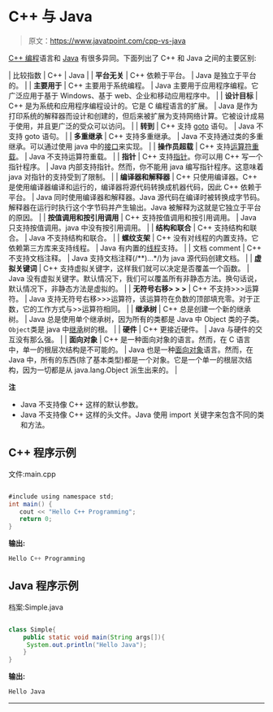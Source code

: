 # C++ 与 Java

> 原文：<https://www.javatpoint.com/cpp-vs-java>

[C++ 编程](cpp-tutorial)语言和 [Java](java-tutorial) 有很多异同。下面列出了 C++ 和 Java 之间的主要区别:

| 比较指数 | C++ | Java |
| **平台无关** | C++ 依赖于平台。 | Java 是独立于平台的。 |
| **主要用于** | C++ 主要用于系统编程。 | Java 主要用于应用程序编程。它广泛应用于基于 Windows、基于 web、企业和移动应用程序中。 |
| **设计目标** | C++ 是为系统和应用程序编程设计的。它是 C 编程语言的扩展。 | Java 是作为打印系统的解释器而设计和创建的，但后来被扩展为支持网络计算。它被设计成易于使用，并且更广泛的受众可以访问。 |
| **转到** | C++ 支持 [goto](cpp-goto-statement) 语句。 | Java 不支持 goto 语句。 |
| **多重继承** | C++ 支持多重继承。 | Java 不支持通过类的多重继承。可以通过使用 java 中的[接口](interface-in-java)来实现。 |
| **操作员超载** | C++ 支持[运算符重载](cpp-overloading)。 | Java 不支持运算符重载。 |
| **指针** | C++ 支持[指针](cpp-pointers)。你可以用 C++ 写一个指针程序。 | Java 内部支持指针。然而，你不能用 java 编写指针程序。这意味着 java 对指针的支持受到了限制。 |
| **编译器和解释器** | C++ 只使用编译器。C++ 是使用编译器编译和运行的，编译器将源代码转换成机器代码，因此 C++ 依赖于平台。 | Java 同时使用编译器和解释器。Java 源代码在编译时被转换成字节码。解释器在运行时执行这个字节码并产生输出。Java 被解释为这就是它独立于平台的原因。 |
| **按值调用和按引用调用** | C++ 支持按值调用和按引用调用。 | Java 只支持按值调用。java 中没有按引用调用。 |
| **结构和联合** | C++ 支持结构和联合。 | Java 不支持结构和联合。 |
| **螺纹支架** | C++ 没有对线程的内置支持。它依赖第三方库来支持线程。 | Java 有内置的[线程](multithreading-in-java)支持。 |
| 文档 comment | C++ 不支持文档注释。 | Java 支持文档注释(/**)...*/)为 java 源代码创建文档。 |
| **虚拟关键词** | C++ 支持虚拟关键字，这样我们就可以决定是否覆盖一个函数。 | Java 没有虚拟关键字。默认情况下，我们可以覆盖所有非静态方法。换句话说，默认情况下，非静态方法是虚拟的。 |
| **无符号右移> > >** | C++ 不支持>>>运算符。 | Java 支持无符号右移>>>运算符，该运算符在负数的顶部填充零。对于正数，它的工作方式与>>运算符相同。 |
| **继承树** | C++ 总是创建一个新的继承树。 | Java 总是使用单个继承树，因为所有的类都是 Java 中 Object 类的子类。`Object`类是 java 中[继承](inheritance-in-java)树的根。 |
| **硬件** | C++ 更接近硬件。 | Java 与硬件的交互没有那么强。 |
| **面向对象** | C++ 是一种面向对象的语言。然而，在 C 语言中，单一的根层次结构是不可能的。 | Java 也是一种[面向对象](java-oops-concepts)语言。然而，在 Java 中，所有的东西(除了基本类型)都是一个对象。它是一个单一的根层次结构，因为一切都是从 java.lang.Object 派生出来的。 |

**注**

*   Java 不支持像 C++ 这样的默认参数。
*   Java 不支持像 C++ 这样的头文件。Java 使用 import 关键字来包含不同的类和方法。

## C++ 程序示例

文件:main.cpp

```java

#include using namespace std;
int main() {
   cout << "Hello C++ Programming";
   return 0;
} 
```

**输出:**

```java
Hello C++ Programming

```

## Java 程序示例

档案:Simple.java

```java

class Simple{
    public static void main(String args[]){
     System.out.println("Hello Java");
    }
}

```

**输出:**

```java
Hello Java

```

* * *